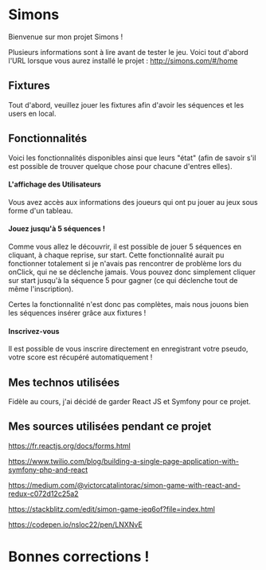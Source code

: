 # Simons
Bienvenue sur mon projet Simons ! 

Plusieurs informations sont à lire avant de tester le jeu. Voici tout d'abord l'URL lorsque vous aurez installé le projet : http://simons.com/#/home

## Fixtures
Tout d'abord, veuillez jouer les fixtures afin d'avoir les séquences et les users en local.

## Fonctionnalités
Voici les fonctionnalités disponibles ainsi que leurs "état" (afin de savoir s'il est possible de trouver quelque chose pour chacune d'entres elles).
#### L'affichage des Utilisateurs
Vous avez accès aux informations des joueurs qui ont pu jouer au jeux sous forme d'un tableau.
#### Jouez jusqu'à 5 séquences !
Comme vous allez le découvrir, il est possible de jouer 5 séquences en cliquant, à chaque reprise, sur start. Cette fonctionnalité aurait pu fonctionner totalement si je n'avais pas rencontrer de problème lors du onClick, qui ne se déclenche jamais. Vous pouvez donc simplement cliquer sur start jusqu'à la séquence 5 pour gagner (ce qui déclenche tout de même l'inscription). 

Certes la fonctionnalité n'est donc pas complètes, mais nous jouons bien les séquences insérer grâce aux fixtures !
#### Inscrivez-vous
Il est possible de vous inscrire directement en enregistrant votre pseudo, votre score est récupéré automatiquement !

## Mes technos utilisées
Fidèle au cours, j'ai décidé de garder React JS et Symfony pour ce projet.

## Mes sources utilisées pendant ce projet

https://fr.reactjs.org/docs/forms.html

https://www.twilio.com/blog/building-a-single-page-application-with-symfony-php-and-react

https://medium.com/@victorcatalintorac/simon-game-with-react-and-redux-c072d12c25a2

https://stackblitz.com/edit/simon-game-jeq6of?file=index.html

https://codepen.io/nsloc22/pen/LNXNvE

# Bonnes corrections !
